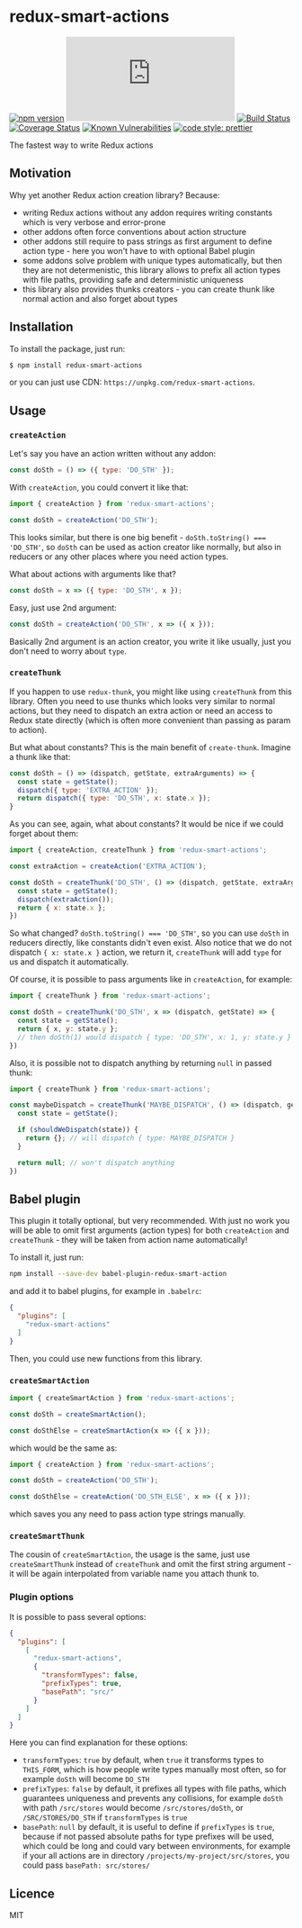 # redux-smart-actions

[![npm version](https://badge.fury.io/js/redux-smart-actions.svg)](https://badge.fury.io/js/redux-smart-actions)
[![gzip size](http://img.badgesize.io/https://unpkg.com/redux-smart-actions/dist/redux-smart-actions.min.js?compression=gzip)](https://unpkg.com/redux-smart-actions)
[![Build Status](https://travis-ci.org/klis87/redux-smart-actions.svg?branch=master)](https://travis-ci.org/klis87/redux-smart-actions)
[![Coverage Status](https://coveralls.io/repos/github/klis87/redux-smart-actions/badge.svg?branch=master)](https://coveralls.io/github/klis87/redux-smart-actions?branch=master)
[![Known Vulnerabilities](https://snyk.io/test/github/klis87/redux-smart-actions/badge.svg)](https://snyk.io/test/github/klis87/redux-smart-actions)
[![code style: prettier](https://img.shields.io/badge/code_style-prettier-ff69b4.svg?style=flat-square)](https://github.com/prettier/prettier)

The fastest way to write Redux actions

## Motivation

Why yet another Redux action creation library? Because:
- writing Redux actions without any addon requires writing constants which is very verbose and error-prone
- other addons often force conventions about action structure
- other addons still require to pass strings as first argument to define action type - here you won't have to with optional Babel plugin
- some addons solve problem with unique types automatically, but then they are not determenistic, this library
allows to prefix all action types with file paths, providing safe and deterministic uniqueness
- this library also provides thunks creators - you can create thunk like normal action and also forget about types

## Installation

To install the package, just run:
```bash
$ npm install redux-smart-actions
```
or you can just use CDN: `https://unpkg.com/redux-smart-actions`.

## Usage

### `createAction`

Let's say you have an action written without any addon:
```js
const doSth = () => ({ type: 'DO_STH' });
```

With `createAction`, you could convert it like that:
```js
import { createAction } from 'redux-smart-actions';

const doSth = createAction('DO_STH');
```

This looks similar, but there is one big benefit - `doSth.toString() === 'DO_STH'`,
so `doSth` can be used as action creator like normally, but also in reducers or any other places
where you need action types.

What about actions with arguments like that?
```js
const doSth = x => ({ type: 'DO_STH', x });
```

Easy, just use 2nd argument:
```js
const doSth = createAction('DO_STH', x => ({ x }));
```

Basically 2nd argument is an action creator, you write it like usually, just you don't
need to worry about `type`.

### `createThunk`

If you happen to use `redux-thunk`, you might like using `createThunk` from this library.
Often you need to use thunks which looks very similar to normal actions, but they need to
dispatch an extra action or need an access to Redux state directly (which is often more convenient
than passing as param to action).

But what about constants? This is the main benefit of `create-thunk`. Imagine a thunk like that:
```js
const doSth = () => (dispatch, getState, extraArguments) => {
  const state = getState();
  dispatch({ type: 'EXTRA_ACTION' });
  return dispatch({ type: 'DO_STH', x: state.x });
}
```

As you can see, again, what about constants? It would be nice if we could forget
about them:
```js
import { createAction, createThunk } from 'redux-smart-actions';

const extraAction = createAction('EXTRA_ACTION');

const doSth = createThunk('DO_STH', () => (dispatch, getState, extraArguments) => {
  const state = getState();
  dispatch(extraAction());
  return { x: state.x };
})
```

So what changed? `doSth.toString() === 'DO_STH'`, so you can use `doSth` in reducers directly,
like constants didn't even exist. Also notice that we do not dispatch `{ x: state.x }` action,
we return it, `createThunk` will add `type` for us and dispatch it automatically.

Of course, it is possible to pass arguments like in `createAction`, for example:
```js
import { createThunk } from 'redux-smart-actions';

const doSth = createThunk('DO_STH', x => (dispatch, getState) => {
  const state = getState();
  return { x, y: state.y };
  // then doSth(1) would dispatch { type: 'DO_STH', x: 1, y: state.y }
})
```


Also, it is possible not to dispatch anything by returning `null` in passed thunk:
```js
import { createThunk } from 'redux-smart-actions';

const maybeDispatch = createThunk('MAYBE_DISPATCH', () => (dispatch, getState) => {
  const state = getState();

  if (shouldWeDispatch(state)) {
    return {}; // will dispatch { type: MAYBE_DISPATCH }
  }

  return null; // won't dispatch anything
})
```

## Babel plugin

This plugin it totally optional, but very recommended. With just no work you will be able
to omit first arguments (action types) for both `createAction` and `createThunk` -
they will be taken from action name automatically!

To install it, just run:
```bash
npm install --save-dev babel-plugin-redux-smart-action
```

and add it to babel plugins, for example in `.babelrc`:
```json
{
  "plugins": [
    "redux-smart-actions"
  ]
}
```

Then, you could use new functions from this library.

### `createSmartAction`

```js
import { createSmartAction } from 'redux-smart-actions';

const doSth = createSmartAction();

const doSthElse = createSmartAction(x => ({ x }));
```

which would be the same as:
```js
import { createAction } from 'redux-smart-actions';

const doSth = createAction('DO_STH');

const doSthElse = createAction('DO_STH_ELSE', x => ({ x }));
```

which saves you any need to pass action type strings manually.

### `createSmartThunk`

The cousin of `createSmartAction`, the usage is the same, just use `createSmartThunk`
instead of `createThunk` and omit the first string argument - it will be again
interpolated from variable name you attach thunk to.

### Plugin options

It is possible to pass several options:
```json
{
  "plugins": [
    [
      "redux-smart-actions",
      {
        "transformTypes": false,
        "prefixTypes": true,
        "basePath": "src/"
      }
    ]
  ]
}
```

Here you can find explanation for these options:
- `transformTypes`: `true` by default, when `true` it transforms types to `THIS_FORM`, which
is how people write types manually most often, so for example `doSth` will become `DO_STH`
- `prefixTypes`: `false` by default, it prefixes all types with file paths, which guarantees uniqueness and
prevents any collisions, for example `doSth` with path `/src/stores` would become
`/src/stores/doSth`, or `/SRC/STORES/DO_STH` if `transformTypes` is `true`
- `basePath`: `null` by default, it is useful to define if `prefixTypes` is `true`,
because if not passed absolute paths for type prefixes will be used, which could be long
and could vary between environments, for example if your all actions are in directory
`/projects/my-project/src/stores`, you could pass `basePath: src/stores/`

## Licence

MIT
